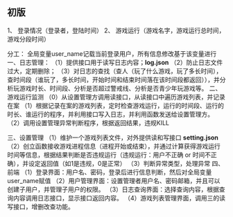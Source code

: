 ## 初版
1、	登录情况（登录者，登陆时间）
2、	游戏运行（游戏名字，游戏运行总时间，游戏分段时间）

分工： 
全局变量user_name记载当前登录用户，所有信息修改基于该变量进行
一、日志管理：
（1）提供接口用于读写日志内容；**log.json**
（2）防止日志文件过大，定期删除；
（3）对日志的查找（查人（玩了什么游戏，玩了多长时间），查时间段（谁玩了，多长时间，开始时间和结束时间落在该时间段都返回）），并分析玩游戏时长、时间段、分析是否超过警戒线、分析是否青少年玩游戏等。
二、游戏运行监测
（0）从设置管理方调用读接口，从读接口中遍历游戏列表，并记录在案
（1）根据记录在案的游戏列表，定时检查游戏运行，运行的时间段、运行的时长、谁运行的程序，并利用接口写入日志，并利用函数发送给设置管理方。
（2）调用设置管理异常判断程序，根据返回结果，违规KILL

三、设置管理
（1）维护一个游戏列表文件，对外提供读和写接口 **setting.json**
（2）创立函数接收游戏进程信息（进程开始或结束），并通过计算获得游戏运行时间等信息，根据结果判断是否违规运行（违规运行：用户不正确 or 时间不正确），并设定返回值（如1是违规，0是正常）
（3）判断异常类型，处理异常
四、前端
（1）登录界面：用户名、密码，登录后进行信息判断，然后对全局变量user_name赋值
（2）用户管理界面：设置管理者用户名、密码邮箱，并且可以创建子用户，并管理子用户的权限。
 （3）日志查询界面：选择查询内容，根据查询内容调用日志接口，显示接口返回内容。
（4）游戏列表管理界面，调用三的读写接口，增删改查功能。

